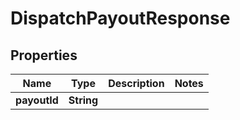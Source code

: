 

# DispatchPayoutResponse


## Properties

| Name | Type | Description | Notes |
|------------ | ------------- | ------------- | -------------|
|**payoutId** | **String** |  |  |



